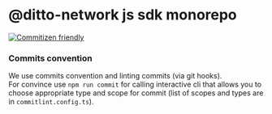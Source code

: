 # @ditto-network js sdk monorepo

[![Commitizen friendly](https://img.shields.io/badge/commitizen-friendly-brightgreen.svg)](http://commitizen.github.io/cz-cli/)

### Commits convention

We use commits convention and linting commits (via git hooks). \
For convince use `npm run commit` for calling interactive cli that allows you to choose appropriate type and scope for commit (list of scopes and types are in `commitlint.config.ts`).
